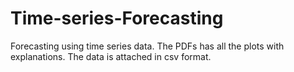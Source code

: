 # Time-series-Forecasting

Forecasting using time series data.
The PDFs has all the plots with explanations.
The data is attached in csv format.
